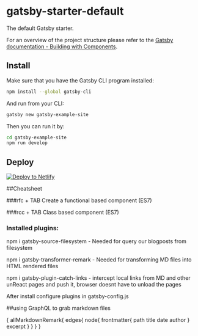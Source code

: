 # gatsby-starter-default
The default Gatsby starter.

For an overview of the project structure please refer to the [Gatsby documentation - Building with Components](https://www.gatsbyjs.org/docs/building-with-components/).

## Install

Make sure that you have the Gatsby CLI program installed:
```sh
npm install --global gatsby-cli
```

And run from your CLI:
```sh
gatsby new gatsby-example-site
```

Then you can run it by:
```sh
cd gatsby-example-site
npm run develop
```

## Deploy

[![Deploy to Netlify](https://www.netlify.com/img/deploy/button.svg)](https://app.netlify.com/start/deploy?repository=https://github.com/gatsbyjs/gatsby-starter-default)

##Cheatsheet

###rfc + TAB
Create a functional based component (ES7)

###rcc + TAB
Class based component (ES7)

### Installed plugins:

npm i gatsby-source-filesystem - Needed for query our blogposts from filesystem

npm i gatsby-transformer-remark - Needed for transforming MD files into HTML rendered files

npm i gatsby-plugin-catch-links - intercept local links from MD and other unReact pages and push it, browser doesnt have to unload the pages

After install configure plugins in gatsby-config.js



##using GraphQL to grab markdown files

{
  allMarkdownRemark{
    edges{
      node{
        frontmatter{
          path
          title
          date
          author
        }
        excerpt
      }
    }
  }
}

